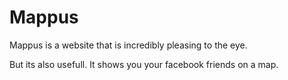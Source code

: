 Mappus
======
Mappus is a website that is incredibly pleasing to the eye.

But its also usefull.
It shows you your facebook friends on a map.